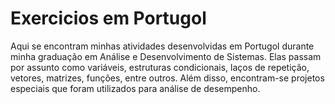 # Exercicios em Portugol
Aqui se encontram minhas atividades desenvolvidas em Portugol durante minha graduação em Análise e Desenvolvimento de Sistemas. Elas passam por assunto como variáveis, estruturas condicionais, laços de repetição, vetores, matrizes, funções, entre outros. Além disso, encontram-se projetos especiais que foram utilizados para análise de desempenho.
